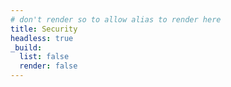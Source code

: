 ```yaml
---
# don't render so to allow alias to render here
title: Security
headless: true
_build:
  list: false
  render: false
---
```

